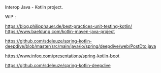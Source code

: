 Interop Java  - Kotlin project.

WIP : 

https://blog.philipphauer.de/best-practices-unit-testing-kotlin/
https://www.baeldung.com/kotlin-maven-java-project


https://github.com/sdeleuze/spring-kotlin-deepdive/blob/master/src/main/java/io/spring/deepdive/web/PostDto.java
 
https://www.infoq.com/presentations/spring-kotlin-boot


https://github.com/sdeleuze/spring-kotlin-deepdive
